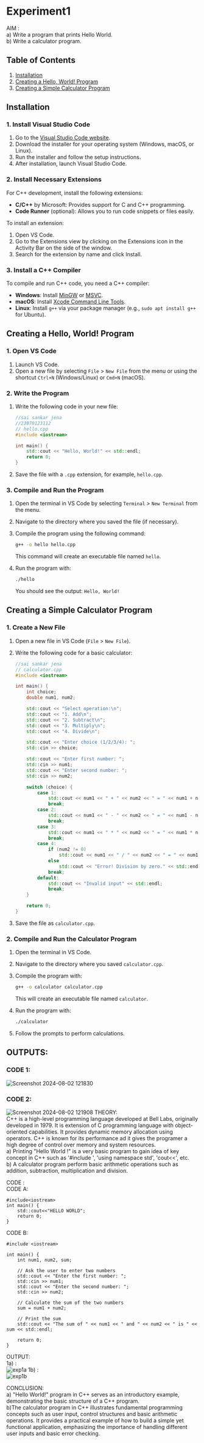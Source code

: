 # Experiment1 <br>

AIM : <BR>
a) Write a program that prints Hello World. <br>
b) Write a calculator program. <br>


## Table of Contents

1. [Installation](#installation)
2. [Creating a Hello, World! Program](#creating-a-hello-world-program)
3. [Creating a Simple Calculator Program](#creating-a-simple-calculator-program)


## Installation

### 1. Install Visual Studio Code

1. Go to the [Visual Studio Code website](https://code.visualstudio.com/).
2. Download the installer for your operating system (Windows, macOS, or Linux).
3. Run the installer and follow the setup instructions.
4. After installation, launch Visual Studio Code.

### 2. Install Necessary Extensions

For C++ development, install the following extensions:
- **C/C++** by Microsoft: Provides support for C and C++ programming.
- **Code Runner** (optional): Allows you to run code snippets or files easily.

To install an extension:
1. Open VS Code.
2. Go to the Extensions view by clicking on the Extensions icon in the Activity Bar on the side of the window.
3. Search for the extension by name and click Install.

### 3. Install a C++ Compiler

To compile and run C++ code, you need a C++ compiler:
- **Windows**: Install [MinGW](https://sourceforge.net/projects/mingw/) or [MSVC](https://visualstudio.microsoft.com/visual-cpp-build-tools/).
- **macOS**: Install [Xcode Command Line Tools](https://developer.apple.com/xcode/features/).
- **Linux**: Install `g++` via your package manager (e.g., `sudo apt install g++` for Ubuntu).

## Creating a Hello, World! Program

### 1. Open VS Code

1. Launch VS Code.
2. Open a new file by selecting `File` > `New File` from the menu or using the shortcut `Ctrl+N` (Windows/Linux) or `Cmd+N` (macOS).

### 2. Write the Program

1. Write the following code in your new file:

   ```cpp
   //sai sankar jena
   //23070123112
   // hello.cpp
   #include <iostream>

   int main() {
       std::cout << "Hello, World!" << std::endl;
       return 0;
   }
   ```

2. Save the file with a `.cpp` extension, for example, `hello.cpp`.

### 3. Compile and Run the Program

1. Open the terminal in VS Code by selecting `Terminal` > `New Terminal` from the menu.
2. Navigate to the directory where you saved the file (if necessary).
3. Compile the program using the following command:

   ```bash
   g++ -o hello hello.cpp
   ```

   This command will create an executable file named `hello`.

4. Run the program with:

   ```bash
   ./hello
   ```

   You should see the output: `Hello, World!`

## Creating a Simple Calculator Program

### 1. Create a New File

1. Open a new file in VS Code (`File` > `New File`).
2. Write the following code for a basic calculator:

   ```cpp
   //sai sankar jena
   // calculator.cpp
   #include <iostream>

   int main() {
       int choice;
       double num1, num2;

       std::cout << "Select operation:\n";
       std::cout << "1. Add\n";
       std::cout << "2. Subtract\n";
       std::cout << "3. Multiply\n";
       std::cout << "4. Divide\n";

       std::cout << "Enter choice (1/2/3/4): ";
       std::cin >> choice;

       std::cout << "Enter first number: ";
       std::cin >> num1;
       std::cout << "Enter second number: ";
       std::cin >> num2;

       switch (choice) {
           case 1:
               std::cout << num1 << " + " << num2 << " = " << num1 + num2 << std::endl;
               break;
           case 2:
               std::cout << num1 << " - " << num2 << " = " << num1 - num2 << std::endl;
               break;
           case 3:
               std::cout << num1 << " * " << num2 << " = " << num1 * num2 << std::endl;
               break;
           case 4:
               if (num2 != 0)
                   std::cout << num1 << " / " << num2 << " = " << num1 / num2 << std::endl;
               else
                   std::cout << "Error! Division by zero." << std::endl;
               break;
           default:
               std::cout << "Invalid input" << std::endl;
               break;
       }

       return 0;
   }
   ```

3. Save the file as `calculator.cpp`.

### 2. Compile and Run the Calculator Program

1. Open the terminal in VS Code.
2. Navigate to the directory where you saved `calculator.cpp`.
3. Compile the program with:

   ```bash
   g++ -o calculator calculator.cpp
   ```

   This will create an executable file named `calculator`.

4. Run the program with:

   ```bash
   ./calculator
   ```

5. Follow the prompts to perform calculations.
## OUTPUTS:
### CODE 1:
![Screenshot 2024-08-02 121830](https://github.com/user-attachments/assets/d546346a-da51-4fa5-9e43-0d842bf5c6f6)
### CODE 2:
![Screenshot 2024-08-02 121908](https://github.com/user-attachments/assets/28d5b085-9fe9-4959-840e-6d4e2e64f21c)
THEORY: <br>
C++ is a high-level programming language developed at Bell Labs, originally developed in 1979. It is extension of C programming language with object-oriented capabilities. It provides dynamic memory allocation using operators. C++ is known for its performance ad it gives the programer a high degree of control over memory and system resources. <br>
  a) Printing "Hello World !" is a very basic program to gain idea of key concept in C++ such as '#include <iostream>', 'using namespace std', 'cout<<', etc. <br>
  b) A calculator program perform basic arithmetic operations such as addition, subtraction, multiplication and division. <br>

CODE : <BR>
CODE A: <BR>
```
#include<iostream>
int main() {
    std::cout<<"HELLO WORLD";
    return 0;
}
```
CODE B: <BR>
```
#include <iostream>

int main() {
    int num1, num2, sum;

    // Ask the user to enter two numbers
    std::cout << "Enter the first number: ";
    std::cin >> num1;
    std::cout << "Enter the second number: ";
    std::cin >> num2;

    // Calculate the sum of the two numbers
    sum = num1 + num2;

    // Print the sum
    std::cout << "The sum of " << num1 << " and " << num2 << " is " << sum << std::endl;

    return 0;
}
```
OUTPUT: <br>
1a) : <br>
![exp1a](https://github.com/sarakanyal03/CDS_Experiment1/blob/main/Screenshot%202024-07-30%20220921.png)
1b) : <br>
![exp1b](https://github.com/sarakanyal03/CDS_Experiment1/blob/main/Screenshot%202024-07-30%20222651.png)

CONCLUSION: <br>
a) "Hello World!" program in C++ serves as an introductory example, demonstrating the basic structure of a C++ program. <br>
b)The calculator program in C++ illustrates fundamental programming concepts such as user input, control structures and basic arithmetic operations. It provides a practical example of how to build a simple yet functional application, emphasizing the importance of handling different user inputs and basic error checking. <br>
